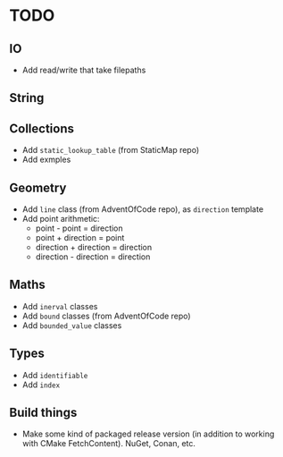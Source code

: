 # TODO

## IO
* Add read/write that take filepaths

## String

## Collections
* Add `static_lookup_table` (from StaticMap repo)
* Add exmples

## Geometry
* Add `line` class (from AdventOfCode repo), as `direction` template
* Add point arithmetic:
  * point - point = direction
  * point + direction = point
  * direction + direction = direction
  * direction - direction = direction

## Maths
* Add `inerval` classes
* Add `bound` classes  (from AdventOfCode repo)
* Add `bounded_value` classes

## Types
* Add `identifiable`
* Add `index`

## Build things
* Make some kind of packaged release version (in addition to working with CMake FetchContent). NuGet, Conan, etc.